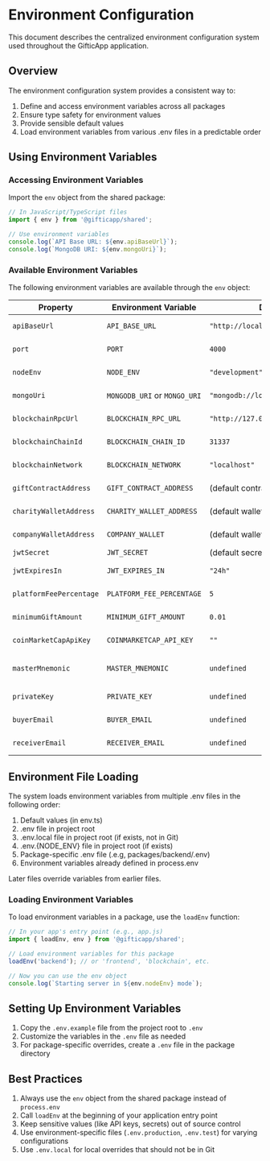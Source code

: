# Environment Configuration

This document describes the centralized environment configuration system used throughout the GifticApp application.

## Overview

The environment configuration system provides a consistent way to:

1. Define and access environment variables across all packages
2. Ensure type safety for environment values
3. Provide sensible default values
4. Load environment variables from various .env files in a predictable order

## Using Environment Variables

### Accessing Environment Variables

Import the `env` object from the shared package:

```javascript
// In JavaScript/TypeScript files
import { env } from '@gifticapp/shared';

// Use environment variables
console.log(`API Base URL: ${env.apiBaseUrl}`);
console.log(`MongoDB URI: ${env.mongoUri}`);
```

### Available Environment Variables

The following environment variables are available through the `env` object:

| Property | Environment Variable | Default Value | Description |
|----------|----------------------|---------------|-------------|
| `apiBaseUrl` | `API_BASE_URL` | `"http://localhost:4000"` | Base URL for API requests |
| `port` | `PORT` | `4000` | Port for the server |
| `nodeEnv` | `NODE_ENV` | `"development"` | Node environment |
| `mongoUri` | `MONGODB_URI` or `MONGO_URI` | `"mongodb://localhost:27017/gifticapp"` | MongoDB connection URI |
| `blockchainRpcUrl` | `BLOCKCHAIN_RPC_URL` | `"http://127.0.0.1:8545"` | Blockchain RPC URL |
| `blockchainChainId` | `BLOCKCHAIN_CHAIN_ID` | `31337` | Blockchain chain ID |
| `blockchainNetwork` | `BLOCKCHAIN_NETWORK` | `"localhost"` | Blockchain network name |
| `giftContractAddress` | `GIFT_CONTRACT_ADDRESS` | (default contract address) | Gift contract address |
| `charityWalletAddress` | `CHARITY_WALLET_ADDRESS` | (default wallet address) | Charity wallet address |
| `companyWalletAddress` | `COMPANY_WALLET` | (default wallet address) | Company wallet address |
| `jwtSecret` | `JWT_SECRET` | (default secret) | JWT secret |
| `jwtExpiresIn` | `JWT_EXPIRES_IN` | `"24h"` | JWT expiration time |
| `platformFeePercentage` | `PLATFORM_FEE_PERCENTAGE` | `5` | Platform fee percentage |
| `minimumGiftAmount` | `MINIMUM_GIFT_AMOUNT` | `0.01` | Minimum gift amount |
| `coinMarketCapApiKey` | `COINMARKETCAP_API_KEY` | `""` | CoinMarketCap API key |
| `masterMnemonic` | `MASTER_MNEMONIC` | `undefined` | Master mnemonic (dev only) |
| `privateKey` | `PRIVATE_KEY` | `undefined` | Private key (dev only) |
| `buyerEmail` | `BUYER_EMAIL` | `undefined` | Buyer email (testing) |
| `receiverEmail` | `RECEIVER_EMAIL` | `undefined` | Receiver email (testing) |

## Environment File Loading

The system loads environment variables from multiple .env files in the following order:

1. Default values (in env.ts)
2. .env file in project root
3. .env.local file in project root (if exists, not in Git)
4. .env.{NODE_ENV} file in project root (if exists)
5. Package-specific .env file (.e.g, packages/backend/.env)
6. Environment variables already defined in process.env

Later files override variables from earlier files.

### Loading Environment Variables

To load environment variables in a package, use the `loadEnv` function:

```javascript
// In your app's entry point (e.g., app.js)
import { loadEnv, env } from '@gifticapp/shared';

// Load environment variables for this package
loadEnv('backend'); // or 'frontend', 'blockchain', etc.

// Now you can use the env object
console.log(`Starting server in ${env.nodeEnv} mode`);
```

## Setting Up Environment Variables

1. Copy the `.env.example` file from the project root to `.env`
2. Customize the variables in the `.env` file as needed
3. For package-specific overrides, create a `.env` file in the package directory

## Best Practices

1. Always use the `env` object from the shared package instead of `process.env`
2. Call `loadEnv` at the beginning of your application entry point
3. Keep sensitive values (like API keys, secrets) out of source control
4. Use environment-specific files (`.env.production`, `.env.test`) for varying configurations
5. Use `.env.local` for local overrides that should not be in Git 